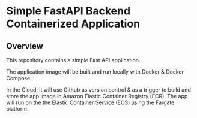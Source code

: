 # Simple FastAPI Backend Containerized Application

## Overview

This repository contains a simple Fast API application. 

The application image will be built and run locally with Docker & Docker Compose. 

In the Cloud, it will use Github as version control & as a trigger to build and store the app image in Amazon Elastic Container Registry (ECR).
The app will run on the the Elastic Container Service (ECS) using the Fargate platform.
